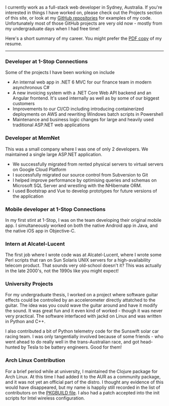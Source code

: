 I currently work as a full-stack web developer in Sydney, Australia. If you're interested in things I have worked on, please check out the Projects section of this site, or look at my [GitHub repositories](https://github.com/samuelmay) for examples of my code. Unfortunately most of those GitHub projects are very old now - mostly from my undergraduate days when I had free time!

Here's a short summary of my career. You might prefer the [PDF copy](/documents/resume.pdf) of my resume.

----

### Developer at 1-Stop Connections

Some of the projects I have been working on include

- An internal web app in .NET 6 MVC for our finance team in modern asynchronous C#
- A new invoicing system with a .NET Core Web API backend and an Angular frontend. It's used internally as well as by some of our biggest customers
- Improvements to our CI/CD including introducing containerized deployments on AWS and rewriting Windows batch scripts in Powershell
- Maintenance and business logic changes for large and heavily used traditional ASP.NET web applications

### Developer at MemNet

This was a small company where I was one of only 2 developers. We maintained a single large ASP.NET application.
- We successfully migrated from rented physical servers to virtual servers on Google Cloud Platform
- I successfully migrated our source control from Subversion to Git
- I helped improve performance by optimising queries and schemas on Microsoft SQL Server and wrestling with the NHibernate ORM.
- I used Bootstrap and Vue to develop prototypes for future versions of the application

### Mobile developer at 1-Stop Connections

In my first stint at 1-Stop, I was on the team developing their original mobile app. I simultaneously worked on both the native Android app in Java, and the native iOS app in Objective-C.

### Intern at Alcatel-Lucent

The first job where I wrote code was at Alcatel-Lucent, where I wrote some Perl scripts that ran on Sun Solaris UNIX servers for a high-availability telecom product. That sounds very old-school doesn't it? This was actually in the late 2000's, not the 1990s like you might expect!

### University Projects

For my undergraduate thesis, I worked on a project where software guitar effects could be controlled by an accelerometer directly attatched to the guitar. The idea was you could wave the guitar around and have it modify the sound. It was great fun and it even kind of worked - though it was never very practical. The software interfaced with jackd on Linux and was written in Python and C++.

I also contributed a bit of Python telemetry code for the Sunswift solar car racing team. I was only tangentially involved because of some friends - who went ahead to do really well in the trans-Australian race, and got head-hunted by Tesla to be battery engineers. Good for them!

### Arch Linux Contribution

For a brief period while at university, I maintained the Clojure package for Arch Linux. At this time I had added it to the AUR as a community package, and it was not yet an official part of the distro. I thought any evidence of this would have disappeared, but my name is happliy still recorded in the list of contributors on the [PKGBUILD file](https://github.com/archlinux/svntogit-community/blob/packages/clojure/trunk/PKGBUILD). I also had a patch accepted into the init scripts for Intel wireless configuration.
